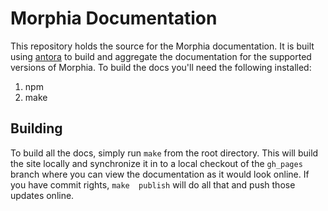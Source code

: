 # Morphia Documentation
 
This repository holds the source for the Morphia documentation.  It is built using [antora](antora.org) to build and aggregate the documentation for the supported versions of Morphia. To build the docs you'll need the following installed:

1.  npm
1.  make

## Building

To build all the docs, simply run `make` from the root directory.  This will build the site locally and synchronize it in to a local 
checkout of the `gh_pages` branch where you can view the documentation as it would look online.  If you have commit rights, `make 
publish` will do all that and push those updates online.
 

